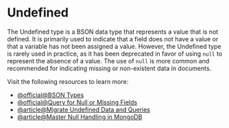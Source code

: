# Undefined

The Undefined type is a BSON data type that represents a value that is not defined. It is primarily used to indicate that a field does not have a value or that a variable has not been assigned a value. However, the Undefined type is rarely used in practice, as it has been deprecated in favor of using `null` to represent the absence of a value. The use of `null` is more common and recommended for indicating missing or non-existent data in documents.

Visit the following resources to learn more:

- [@official@BSON Types](https://www.mongodb.com/docs/manual/reference/bson-types/#std-label-bson-types)
- [@official@Query for Null or Missing Fields](https://www.mongodb.com/docs/manual/tutorial/query-for-null-fields/)
- [@article@Migrate Undefined Data and Queries](https://www.mongodb.com/docs/manual/reference/bson-types/migrate-undefined/)
- [@article@Master Null Handling in MongoDB](https://www.mydbops.com/blog/null-handling-in-mongodb)
